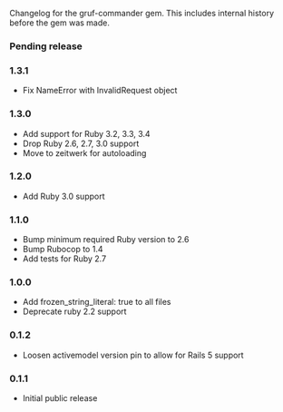 Changelog for the gruf-commander gem. This includes internal history before the gem was made.

### Pending release

### 1.3.1

- Fix NameError with InvalidRequest object

### 1.3.0

- Add support for Ruby 3.2, 3.3, 3.4
- Drop Ruby 2.6, 2.7, 3.0 support
- Move to zeitwerk for autoloading

### 1.2.0

- Add Ruby 3.0 support

### 1.1.0

- Bump minimum required Ruby version to 2.6
- Bump Rubocop to 1.4
- Add tests for Ruby 2.7

### 1.0.0

- Add frozen_string_literal: true to all files
- Deprecate ruby 2.2 support

### 0.1.2

- Loosen activemodel version pin to allow for Rails 5 support

### 0.1.1

- Initial public release
